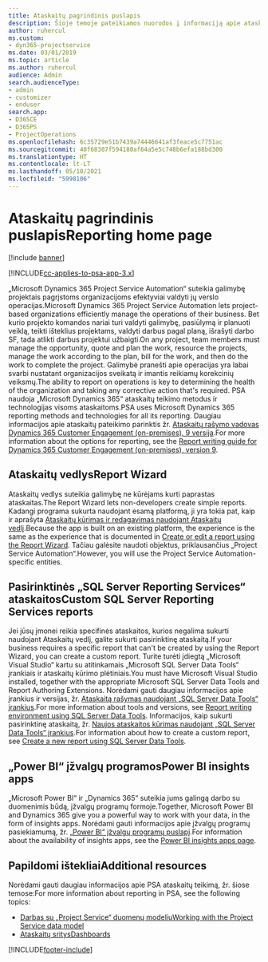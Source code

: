 ```yaml
---
title: Ataskaitų pagrindinis puslapis
description: Šioje temoje pateikiamos nuorodos į informaciją apie ataskaitų teikimą „Dynamics 365 Project Service Automation“ programoje.
author: ruhercul
ms.custom:
- dyn365-projectservice
ms.date: 03/01/2019
ms.topic: article
ms.author: ruhercul
audience: Admin
search.audienceType:
- admin
- customizer
- enduser
search.app:
- D365CE
- D365PS
- ProjectOperations
ms.openlocfilehash: 6c35729e51b7439a74446641af3feace5c7751ac
ms.sourcegitcommit: 40f68387f594180af64a5e5c748b6efa188bd300
ms.translationtype: HT
ms.contentlocale: lt-LT
ms.lasthandoff: 05/10/2021
ms.locfileid: "5998106"
---
```

# <a name="reporting-home-page"></a><span data-ttu-id="6fd68-103">Ataskaitų pagrindinis puslapis</span><span class="sxs-lookup"><span data-stu-id="6fd68-103">Reporting home page</span></span>

[!include [banner](../includes/psa-now-project-operations.md)]

[!INCLUDE[cc-applies-to-psa-app-3.x](../includes/cc-applies-to-psa-app-3x.md)]

<span data-ttu-id="6fd68-104">„Microsoft Dynamics 365 Project Service Automation“ suteikia galimybę projektais pagrįstoms organizacijoms efektyviai valdyti jų verslo operacijas.</span><span class="sxs-lookup"><span data-stu-id="6fd68-104">Microsoft Dynamics 365 Project Service Automation lets project-based organizations efficiently manage the operations of their business.</span></span> <span data-ttu-id="6fd68-105">Bet kurio projekto komandos nariai turi valdyti galimybę, pasiūlymą ir planuoti veiklą, teikti išteklius projektams, valdyti darbus pagal planą, išrašyti darbo SF, tada atlikti darbus projektui užbaigti.</span><span class="sxs-lookup"><span data-stu-id="6fd68-105">On any project, team members must manage the opportunity, quote and plan the work, resource the projects, manage the work according to the plan, bill for the work, and then do the work to complete the project.</span></span> <span data-ttu-id="6fd68-106">Galimybė pranešti apie operacijas yra labai svarbi nustatant organizacijos sveikatą ir imantis reikiamų korekcinių veiksmų.</span><span class="sxs-lookup"><span data-stu-id="6fd68-106">The ability to report on operations is key to determining the health of the organization and taking any corrective action that's required.</span></span> <span data-ttu-id="6fd68-107">PSA naudoja „Microsoft Dynamics 365“ ataskaitų teikimo metodus ir technologijas visoms ataskaitoms.</span><span class="sxs-lookup"><span data-stu-id="6fd68-107">PSA uses Microsoft Dynamics 365 reporting methods and technologies for all its reporting.</span></span> <span data-ttu-id="6fd68-108">Daugiau informacijos apie ataskaitų pateikimo parinktis žr. [Ataskaitų rašymo vadovas Dynamics 365 Customer Engagement (on-premises), 9 versija](/dynamics365/customerengagement/on-premises/analytics/reporting-analytics-with-dynamics-365).</span><span class="sxs-lookup"><span data-stu-id="6fd68-108">For more information about the options for reporting, see the [Report writing guide for Dynamics 365 Customer Engagement (on-premises), version 9](/dynamics365/customerengagement/on-premises/analytics/reporting-analytics-with-dynamics-365).</span></span>

## <a name="report-wizard"></a><span data-ttu-id="6fd68-109">Ataskaitų vedlys</span><span class="sxs-lookup"><span data-stu-id="6fd68-109">Report Wizard</span></span>

<span data-ttu-id="6fd68-110">Ataskaitų vedlys suteikia galimybę ne kūrėjams kurti paprastas ataskaitas.</span><span class="sxs-lookup"><span data-stu-id="6fd68-110">The Report Wizard lets non-developers create simple reports.</span></span> <span data-ttu-id="6fd68-111">Kadangi programa sukurta naudojant esamą platformą, ji yra tokia pat, kaip ir aprašyta [Ataskaitų kūrimas ir redagavimas naudojant Ataskaitų vedlį](/dynamics365/customerengagement/on-premises/basics/create-edit-copy-report-wizard).</span><span class="sxs-lookup"><span data-stu-id="6fd68-111">Because the app is built on an existing platform, the experience is the same as the experience that is documented in [Create or edit a report using the Report Wizard](/dynamics365/customerengagement/on-premises/basics/create-edit-copy-report-wizard).</span></span> <span data-ttu-id="6fd68-112">Tačiau galėsite naudoti objektus, priklausančius „Project Service Automation“.</span><span class="sxs-lookup"><span data-stu-id="6fd68-112">However, you will use the Project Service Automation-specific entities.</span></span>

## <a name="custom-sql-server-reporting-services-reports"></a><span data-ttu-id="6fd68-113">Pasirinktinės „SQL Server Reporting Services“ ataskaitos</span><span class="sxs-lookup"><span data-stu-id="6fd68-113">Custom SQL Server Reporting Services reports</span></span>

<span data-ttu-id="6fd68-114">Jei jūsų įmonei reikia specifinės ataskaitos, kurios negalima sukurti naudojant Ataskaitų vedlį, galite sukurti pasirinktinę ataskaitą.</span><span class="sxs-lookup"><span data-stu-id="6fd68-114">If your business requires a specific report that can't be created by using the Report Wizard, you can create a custom report.</span></span> <span data-ttu-id="6fd68-115">Turite turėti įdiegtą „Microsoft Visual Studio“ kartu su atitinkamais „Microsoft SQL Server Data Tools“ įrankiais ir ataskaitų kūrimo plėtiniais.</span><span class="sxs-lookup"><span data-stu-id="6fd68-115">You must have Microsoft Visual Studio installed, together with the appropriate Microsoft SQL Server Data Tools and Report Authoring Extensions.</span></span> <span data-ttu-id="6fd68-116">Norėdami gauti daugiau informacijos apie įrankius ir versijas, žr. [Ataskaitą rašymas naudojant „SQL Server Data Tools“ įrankius](/dynamics365/customerengagement/on-premises/analytics/report-writing-environment-using-sql-server-data-tools).</span><span class="sxs-lookup"><span data-stu-id="6fd68-116">For more information about tools and versions, see [Report writing environment using SQL Server Data Tools](/dynamics365/customerengagement/on-premises/analytics/report-writing-environment-using-sql-server-data-tools).</span></span> <span data-ttu-id="6fd68-117">Informacijos, kaip sukurti pasirinktinę ataskaitą, žr. [Naujos ataskaitos kūrimas naudojant „SQL Server Data Tools“ įrankius](/dynamics365/customerengagement/on-premises/analytics/create-a-new-report-using-sql-server-data-tools).</span><span class="sxs-lookup"><span data-stu-id="6fd68-117">For information about how to create a custom report, see [Create a new report using SQL Server Data Tools](/dynamics365/customerengagement/on-premises/analytics/create-a-new-report-using-sql-server-data-tools).</span></span>

## <a name="power-bi-insights-apps"></a><span data-ttu-id="6fd68-118">„Power BI“ įžvalgų programos</span><span class="sxs-lookup"><span data-stu-id="6fd68-118">Power BI insights apps</span></span>

<span data-ttu-id="6fd68-119">„Microsoft Power BI“ ir „Dynamics 365“ suteikia jums galingą darbo su duomenimis būdą, įžvalgų programų formoje.</span><span class="sxs-lookup"><span data-stu-id="6fd68-119">Together, Microsoft Power BI and Dynamics 365 give you a powerful way to work with your data, in the form of insights apps.</span></span> <span data-ttu-id="6fd68-120">Norėdami gauti informacijos apie įžvalgų programų pasiekiamumą, žr. [„Power BI“ įžvalgų programų puslapį](https://powerbi.microsoft.com/power-bi-insights-apps/).</span><span class="sxs-lookup"><span data-stu-id="6fd68-120">For information about the availability of insights apps, see the [Power BI insights apps page](https://powerbi.microsoft.com/power-bi-insights-apps/).</span></span>


## <a name="additional-resources"></a><span data-ttu-id="6fd68-121">Papildomi ištekliai</span><span class="sxs-lookup"><span data-stu-id="6fd68-121">Additional resources</span></span>
<span data-ttu-id="6fd68-122">Norėdami gauti daugiau informacijos apie PSA ataskaitų teikimą, žr. šiose temose:</span><span class="sxs-lookup"><span data-stu-id="6fd68-122">For more information about reporting in PSA, see the following topics:</span></span>

- [<span data-ttu-id="6fd68-123">Darbas su „Project Service“ duomenų modeliu</span><span class="sxs-lookup"><span data-stu-id="6fd68-123">Working with the Project Service data model</span></span>](reports-working-project-service-data-model.md)
- [<span data-ttu-id="6fd68-124">Ataskaitų sritys</span><span class="sxs-lookup"><span data-stu-id="6fd68-124">Dashboards</span></span>](reports-dashboards.md)



[!INCLUDE[footer-include](../includes/footer-banner.md)]